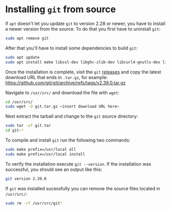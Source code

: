 # Installing `git` from source

If `apt` doesn't let you update `git` to version 2.28 or newer, you have to install a newer version from the source. To do that you first have to uninstall `git`:
```bash
sudo apt remove git
```

After that you'll have to install some dependencies to build `git`:
```bash
sudo apt update
sudo apt install make libssl-dev libghc-zlib-dev libcurl4-gnutls-dev libexpat1-dev gettext
```

Once the installation is complete, visit the `git` [releases](https://github.com/git/git/tags) and copy the latest download URL that ends in `.tar.gz`, for example: https://github.com/git/git/archive/refs/tags/v2.39.0.tar.gz

Navigate to `/usr/src/` and download the file with `wget`:
```bash
cd /usr/src/
sudo wget -O git.tar.gz <insert download URL here>
```

Next extract the tarball and change to the `git` source directory:
```bash
sudo tar -xf git.tar
cd git-*
```

To compile and install `git` run the following two commands:
```bash
sudo make prefix=/usr/local all
sudo make prefix=/usr/local install
```

To verify the installation execute `git --version`. If the installation was successful, you should see an output like this:
```bash
git version 2.39.0
```

If `git` was installed sucessfully you can remove the source files located in `/usr/src/`:
```bash
sudo rm -rf /usr/src/git*
```